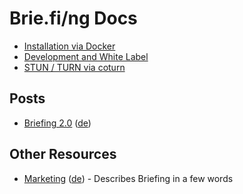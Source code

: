 # Brie.fi/ng Docs

- [Installation via Docker](docker.md)
- [Development and White Label](development.md)
- [STUN / TURN via coturn](coturn.md)

## Posts

- [Briefing 2.0](version2-en.md) ([de](version2-de.md))

## Other Resources

- [Marketing](marketing-en.md) ([de](marketing-de.md)) - Describes Briefing in a few words
